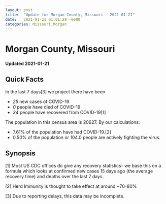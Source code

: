 ```yaml
---
layout: post
title:  "Update for Morgan County, Missouri - 2021-01-21"
date:   2021-01-21 01:01:29 -0600
categories: Missouri,Morgan
---
```


# Morgan County, Missouri
#### Updated 2021-01-21

## Quick Facts

In the last 7 days[3] we project there have been
- *25* new cases of COVID-19
- *0* people have died of COVID-19
- *34* people have recovered from COVID-19[1]

The population in this census area is 20627. By our calculations:
- 7.61% of the population have had COVID-19.[2]
- 0.50% of the population or 104.0 people are actively fighting the virus.

## Synopsis




[1] Most US CDC offices do give any recovery statistics- we base this on a formula which looks at confirmed new cases
15 days ago (the average recovery time) and deaths over the last 7 days.

[2] Herd Immunity is thought to take effect at around ~70-80%

[3] Due to reporting delays, this data may be incomplete.
 
    